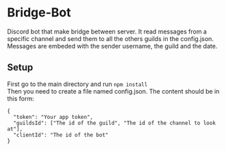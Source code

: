 # Bridge-Bot
Discord bot that make bridge between server. It read messages from a specific channel and send them to all the others guilds in the config.json. Messages are embeded with the sender username, the guild and the date.

## Setup
First go to the main directory and run `npm install`<br>
Then you need to create a file named config.json.
The content should be in this form:
```
{
  "token": "Your app token",
  "guildsId": ["The id of the guild", "The id of the channel to look at"],
  "clientId": "The id of the bot"
}
```